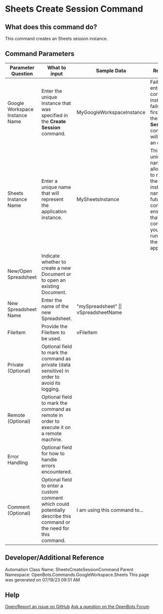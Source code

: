 <!--TITLE: Sheets Create Session Command -->
<!-- SUBTITLE: a command in the Google Workspace Commands\Sheets group. -->
# Sheets Create Session Command


## What does this command do?
This command creates an Sheets session instance.


## Command Parameters
| Parameter Question   	| What to input  	|  Sample Data 	| Remarks  	|
| ---                    | ---               | ---           | ---       |
|Google Workspace Instance Name|Enter the unique instance that was specified in the **Create Session** command.|MyGoogleWorkspaceInstance|Failure to enter the correct instance or failure to first call the **Create Session** command will cause an error.|
|Sheets Instance Name|Enter a unique name that will represent the application instance.|MySheetsInstance|This unique name allows you to refer to the instance by name in future commands, ensuring that the commands you specify run against the correct application.|
|New/Open Spreadsheet|Indicate whether to create a new Document or to open an existing Document.|||
|New Spreadsheet Name|Enter the name of the new Spreadsheet.|"mySpreadsheet" \|\| vSpreadsheetName||
|FileItem|Provide the FileItem to be used.|vFileItem||
|Private (Optional)|Optional field to mark the command as private (data sensitive) in order to avoid its logging.|||
|Remote (Optional)|Optional field to mark the command as remote in order to execute it on a remote machine.|||
|Error Handling|Optional field for how to handle errors encountered.|||
|Comment (Optional)|Optional field to enter a custom comment which could potentially describe this command or the need for this command.|I am using this command to...||


## Developer/Additional Reference
Automation Class Name: SheetsCreateSessionCommand
Parent Namespace: OpenBots.Commands.GoogleWorkspace.Sheets
This page was generated on 07/19/23 09:51 AM


## Help
[Open/Report an issue on GitHub](https://github.com/OpenBotsAI/OpenBots.Studio/issues/new)
[Ask a question on the OpenBots Forum](https://openbots.ai/forums/)
